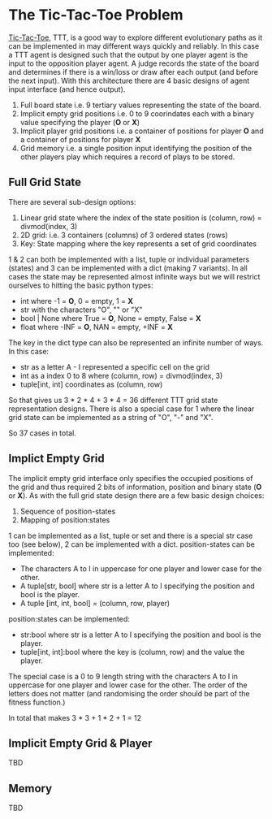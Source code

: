 # The Tic-Tac-Toe Problem

[Tic-Tac-Toe](https://en.wikipedia.org/wiki/Tic-tac-toe), TTT, is a good way to explore different evolutionary paths as it can be implemented in may different ways quickly and reliably. In this case a TTT agent is designed such that the output by one player agent is the input to the opposition player agent. A judge records the state of the board and determines if there is a win/loss or draw after each output (and before the next input). With this architecture there are 4 basic designs of agent input interface (and hence output).

1. Full board state i.e. 9 tertiary values representing the state of the board.
2. Implicit empty grid positions i.e. 0 to 9 coorindates each with a binary value specifying the player (**O** or **X**)
3. Implicit player grid positions i.e. a container of positions for player **O** and a container of positions for player **X**
4. Grid memory i.e. a single position input identifying the position of the other players play which requires a record of plays to be stored.

## Full Grid State

There are several sub-design options:

1. Linear grid state where the index of the state position is (column, row) = divmod(index, 3)
2. 2D grid: i.e. 3 containers (columns) of 3 ordered states (rows)
3. Key: State mapping where the key represents a set of grid coordinates

1 & 2 can both be implemented with a list, tuple or individual parameters (states) and 3 can be implemented with a dict (making 7 variants). In all cases the state may be represented almost infinite ways but we will restrict ourselves to hitting the basic python types:

- int where -1 = **O**, 0 = empty, 1 = **X**
- str with the characters "O", "" or "X"
- bool | None where True = **O**, None = empty, False = **X**
- float where -INF = **O**, NAN = empty, +INF = **X**

The key in the dict type can also be represented an infinite number of ways. In this case:

- str as a letter A - I represented a specific cell on the grid
- int as a index 0 to 8 where (column, row) = divmod(index, 3)
- tuple[int, int] coordinates as (column, row)

So that gives us 3 \* 2 \* 4 + 3 \* 4 = 36 different TTT grid state representation designs. There is also a special case for 1 where the linear grid state can be implemented as a string of "O", "-" and "X".

So 37 cases in total.

## Implict Empty Grid

The implicit empty grid interface only specifies the occupied positions of the grid and thus required 2 bits of information, position and binary state (**O** or **X**). As with the full grid state design there are a few basic design choices:

1. Sequence of position-states
2. Mapping of position:states

1 can be implemented as a list, tuple or set and there is a special str case too (see below), 2 can be implemented with a dict. position-states can be implemented:

- The characters A to I in uppercase for one player and lower case for the other.
- A tuple[str, bool] where str is a letter A to I specifying the position and bool is the player.
- A tuple [int, int, bool] = (column, row, player)

position:states can be implemented:

- str:bool where str is a letter A to I specifying the position and bool is the player.
- tuple[int, int]:bool where the key is (column, row) and the value the player.

The special case is a 0 to 9 length string with the characters A to I in uppercase for one player and lower case for the other. The order of the letters does not matter (and randomising the order should be part of the fitness function.)

In total that makes 3 \* 3 + 1 \* 2 + 1 = 12

## Implicit Empty Grid & Player

TBD

## Memory

TBD


